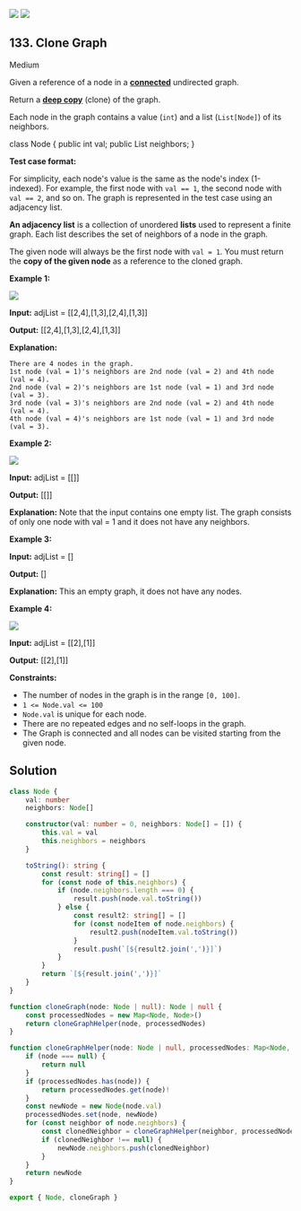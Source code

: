 [![](https://img.shields.io/github/stars/LeetCode-Top-Interview-150/LeetCode-Top-Interview-150?label=Stars&style=flat-square)](https://github.com/LeetCode-Top-Interview-150/LeetCode-Top-Interview-150)
[![](https://img.shields.io/github/forks/LeetCode-Top-Interview-150/LeetCode-Top-Interview-150?label=Fork%20me%20on%20GitHub%20&style=flat-square)](https://github.com/LeetCode-Top-Interview-150/LeetCode-Top-Interview-150/fork)

## 133\. Clone Graph

Medium

Given a reference of a node in a **[connected](https://en.wikipedia.org/wiki/Connectivity_(graph_theory)#Connected_graph)** undirected graph.

Return a [**deep copy**](https://en.wikipedia.org/wiki/Object_copying#Deep_copy) (clone) of the graph.

Each node in the graph contains a value (`int`) and a list (`List[Node]`) of its neighbors.

class Node { public int val; public List<Node> neighbors; } 

**Test case format:**

For simplicity, each node's value is the same as the node's index (1-indexed). For example, the first node with `val == 1`, the second node with `val == 2`, and so on. The graph is represented in the test case using an adjacency list.

**An adjacency list** is a collection of unordered **lists** used to represent a finite graph. Each list describes the set of neighbors of a node in the graph.

The given node will always be the first node with `val = 1`. You must return the **copy of the given node** as a reference to the cloned graph.

**Example 1:**

![](https://assets.leetcode.com/uploads/2019/11/04/133_clone_graph_question.png)

**Input:** adjList = \[\[2,4],[1,3],[2,4],[1,3]]

**Output:** [[2,4],[1,3],[2,4],[1,3]]

**Explanation:**

    There are 4 nodes in the graph.
    1st node (val = 1)'s neighbors are 2nd node (val = 2) and 4th node (val = 4).
    2nd node (val = 2)'s neighbors are 1st node (val = 1) and 3rd node (val = 3).
    3rd node (val = 3)'s neighbors are 2nd node (val = 2) and 4th node (val = 4).
    4th node (val = 4)'s neighbors are 1st node (val = 1) and 3rd node (val = 3). 

**Example 2:**

![](https://assets.leetcode.com/uploads/2020/01/07/graph.png)

**Input:** adjList = \[\[]]

**Output:** [[]]

**Explanation:** Note that the input contains one empty list. The graph consists of only one node with val = 1 and it does not have any neighbors. 

**Example 3:**

**Input:** adjList = []

**Output:** []

**Explanation:** This an empty graph, it does not have any nodes. 

**Example 4:**

![](https://assets.leetcode.com/uploads/2020/01/07/graph-1.png)

**Input:** adjList = \[\[2],[1]]

**Output:** [[2],[1]] 

**Constraints:**

*   The number of nodes in the graph is in the range `[0, 100]`.
*   `1 <= Node.val <= 100`
*   `Node.val` is unique for each node.
*   There are no repeated edges and no self-loops in the graph.
*   The Graph is connected and all nodes can be visited starting from the given node.

## Solution

```typescript
class Node {
    val: number
    neighbors: Node[]

    constructor(val: number = 0, neighbors: Node[] = []) {
        this.val = val
        this.neighbors = neighbors
    }

    toString(): string {
        const result: string[] = []
        for (const node of this.neighbors) {
            if (node.neighbors.length === 0) {
                result.push(node.val.toString())
            } else {
                const result2: string[] = []
                for (const nodeItem of node.neighbors) {
                    result2.push(nodeItem.val.toString())
                }
                result.push(`[${result2.join(',')}]`)
            }
        }
        return `[${result.join(',')}]`
    }
}

function cloneGraph(node: Node | null): Node | null {
    const processedNodes = new Map<Node, Node>()
    return cloneGraphHelper(node, processedNodes)
}

function cloneGraphHelper(node: Node | null, processedNodes: Map<Node, Node>): Node | null {
    if (node === null) {
        return null
    }
    if (processedNodes.has(node)) {
        return processedNodes.get(node)!
    }
    const newNode = new Node(node.val)
    processedNodes.set(node, newNode)
    for (const neighbor of node.neighbors) {
        const clonedNeighbor = cloneGraphHelper(neighbor, processedNodes)
        if (clonedNeighbor !== null) {
            newNode.neighbors.push(clonedNeighbor)
        }
    }
    return newNode
}

export { Node, cloneGraph }
```